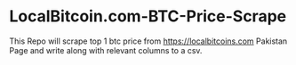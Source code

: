 # LocalBitcoin.com-BTC-Price-Scrape
This Repo will scrape top 1 btc price from https://localbitcoins.com Pakistan Page and write along with relevant columns to a csv.
